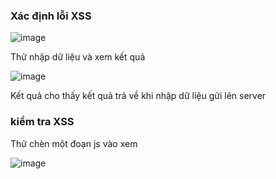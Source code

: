 ### Xác định lỗi XSS

![image](https://github.com/user-attachments/assets/40359f29-da49-4ce0-bef2-b0908673a9ae)

Thử nhập dữ liệu và xem kết quả

![image](https://github.com/user-attachments/assets/545a6269-6aee-485b-966a-e9b75e27d97b)

Kết quả cho thấy kết quả trả về khi nhập dữ liệu gửi lên server

### kiểm tra XSS

Thử chèn một đoạn js vào xem 
> <script>alert("XSS")</script>

![image](https://github.com/user-attachments/assets/c20851a1-3942-4eac-881a-0b11c3cafb9d)
